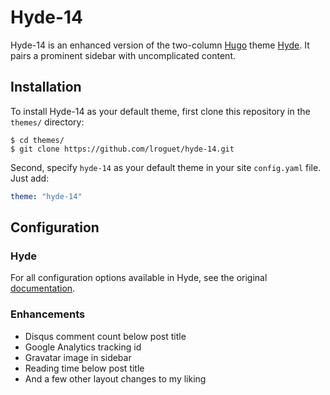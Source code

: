 # Hyde-14
Hyde-14 is an enhanced version of the two-column [Hugo](https://gohugo.io) theme [Hyde](https://github.com/spf13/hyde). It pairs a prominent sidebar with uncomplicated content.

## Installation
To install Hyde-14 as your default theme, first clone this repository in the `themes/` directory:

    $ cd themes/
    $ git clone https://github.com/lroguet/hyde-14.git

Second, specify `hyde-14` as your default theme in your site `config.yaml` file. Just add:

```yaml
theme: "hyde-14"
```   

## Configuration
### Hyde
For all configuration options available in Hyde, see the original [documentation](https://github.com/spf13/hyde#options).

### Enhancements

- Disqus comment count below post title
- Google Analytics tracking id
- Gravatar image in sidebar
- Reading time below post title
- And a few other layout changes to my liking
